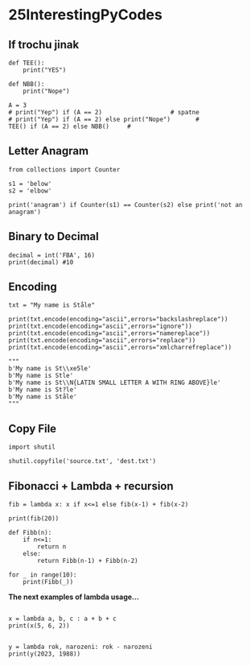 # 25InterestingPyCodes

## If trochu jinak
```Py
def TEE():
    print("YES")

def NBB():
    print("Nope")

A = 3
# print("Yep") if (A == 2)                   # spatne
# print("Yep") if (A == 2) else print("Nope")       #
TEE() if (A == 2) else NBB()     #
```

## Letter Anagram
```Py
from collections import Counter

s1 = 'below'
s2 = 'elbow'

print('anagram') if Counter(s1) == Counter(s2) else print('not an anagram')

```

## Binary to Decimal
```Py
decimal = int('FBA', 16)
print(decimal) #10
```

## Encoding
```Py
txt = "My name is Ståle"

print(txt.encode(encoding="ascii",errors="backslashreplace"))
print(txt.encode(encoding="ascii",errors="ignore"))
print(txt.encode(encoding="ascii",errors="namereplace"))
print(txt.encode(encoding="ascii",errors="replace"))
print(txt.encode(encoding="ascii",errors="xmlcharrefreplace"))

"""
b'My name is St\\xe5le'
b'My name is Stle'
b'My name is St\\N{LATIN SMALL LETTER A WITH RING ABOVE}le'
b'My name is St?le'
b'My name is Ståle'
"""
```

## Copy File

```Py
import shutil

shutil.copyfile('source.txt', 'dest.txt')
```

## Fibonacci + Lambda + recursion

```Py 
fib = lambda x: x if x<=1 else fib(x-1) + fib(x-2)

print(fib(20))
```
```Py
def Fibb(n):
    if n<=1:
        return n
    else:
        return Fibb(n-1) + Fibb(n-2)

for _ in range(10):
    print(Fibb(_))
```

**The next examples of lambda usage...**
```Py

x = lambda a, b, c : a + b + c
print(x(5, 6, 2))


y = lambda rok, narozeni: rok - narozeni
print(y(2023, 1988))
```

